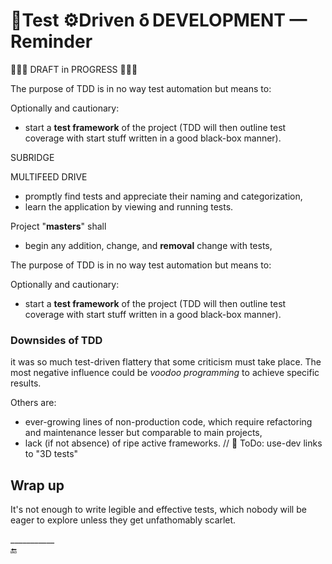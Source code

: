 # 🧪Test ⚙️Driven δ&thinsp;DEVELOPMENT &mdash; Reminder

🚧🚧🚧 DRAFT in PROGRESS 🚧🚧🚧

The purpose of TDD is in no way test automation but means to:

Optionally and cautionary:
+ start a **test framework** of the project (TDD will then outline test coverage with start stuff written in a good black-box manner).


SUBRIDGE

MULTIFEED DRIVE


+ promptly find tests and appreciate their naming and categorization,
+ learn the application by viewing and running tests.

Project "**masters**" shall

+ begin any addition, change, and **removal** change with tests,

The purpose of TDD is in no way test automation but means to:

Optionally and cautionary:
+ start a **test framework** of the project (TDD will then outline test coverage with start stuff written in a good black-box manner).


### Downsides of TDD

it was so much test-driven flattery that some criticism must take place. The most negative influence could be _voodoo programming_ to achieve specific results.

Others are:

- ever-growing lines of non-production code, which require refactoring and maintenance lesser but comparable to main projects,
- lack (if not absence) of ripe active frameworks. // 🚧 ToDo: use-dev links to "3D tests"


## Wrap up

It's not enough to write legible and effective tests, which nobody will be eager to explore unless they get unfathomably scarlet.

\___________\
🔚
